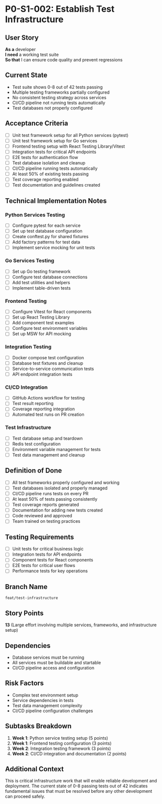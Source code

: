 # P0-S1-002: Establish Test Infrastructure

## User Story
**As a** developer  
**I need** a working test suite  
**So that** I can ensure code quality and prevent regressions

## Current State
- Test suite shows 0-8 out of 42 tests passing
- Multiple testing frameworks partially configured
- No consistent testing strategy across services
- CI/CD pipeline not running tests automatically
- Test databases not properly configured

## Acceptance Criteria
- [ ] Unit test framework setup for all Python services (pytest)
- [ ] Unit test framework setup for Go services
- [ ] Frontend testing setup with React Testing Library/Vitest
- [ ] Integration tests for critical API endpoints
- [ ] E2E tests for authentication flow
- [ ] Test database isolation and cleanup
- [ ] CI/CD pipeline running tests automatically
- [ ] At least 50% of existing tests passing
- [ ] Test coverage reporting enabled
- [ ] Test documentation and guidelines created

## Technical Implementation Notes

### Python Services Testing
- [ ] Configure pytest for each service
- [ ] Set up test database configuration
- [ ] Create conftest.py for shared fixtures
- [ ] Add factory patterns for test data
- [ ] Implement service mocking for unit tests

### Go Services Testing
- [ ] Set up Go testing framework
- [ ] Configure test database connections
- [ ] Add test utilities and helpers
- [ ] Implement table-driven tests

### Frontend Testing
- [ ] Configure Vitest for React components
- [ ] Set up React Testing Library
- [ ] Add component test examples
- [ ] Configure test environment variables
- [ ] Set up MSW for API mocking

### Integration Testing
- [ ] Docker compose test configuration
- [ ] Database test fixtures and cleanup
- [ ] Service-to-service communication tests
- [ ] API endpoint integration tests

### CI/CD Integration
- [ ] GitHub Actions workflow for testing
- [ ] Test result reporting
- [ ] Coverage reporting integration
- [ ] Automated test runs on PR creation

### Test Infrastructure
- [ ] Test database setup and teardown
- [ ] Redis test configuration
- [ ] Environment variable management for tests
- [ ] Test data management and cleanup

## Definition of Done
- [ ] All test frameworks properly configured and working
- [ ] Test databases isolated and properly managed
- [ ] CI/CD pipeline runs tests on every PR
- [ ] At least 50% of tests passing consistently
- [ ] Test coverage reports generated
- [ ] Documentation for adding new tests created
- [ ] Code reviewed and approved
- [ ] Team trained on testing practices

## Testing Requirements
- [ ] Unit tests for critical business logic
- [ ] Integration tests for API endpoints
- [ ] Component tests for React components
- [ ] E2E tests for critical user flows
- [ ] Performance tests for key operations

## Branch Name
`feat/test-infrastructure`

## Story Points
**13** (Large effort involving multiple services, frameworks, and infrastructure setup)

## Dependencies
- Database services must be running
- All services must be buildable and startable
- CI/CD pipeline access and configuration

## Risk Factors
- Complex test environment setup
- Service dependencies in tests
- Test data management complexity
- CI/CD pipeline configuration challenges

## Subtasks Breakdown
1. **Week 1**: Python service testing setup (5 points)
2. **Week 1**: Frontend testing configuration (3 points)
3. **Week 2**: Integration testing framework (3 points)
4. **Week 2**: CI/CD integration and documentation (2 points)

## Additional Context
This is critical infrastructure work that will enable reliable development and deployment. The current state of 0-8 passing tests out of 42 indicates fundamental issues that must be resolved before any other development can proceed safely.
